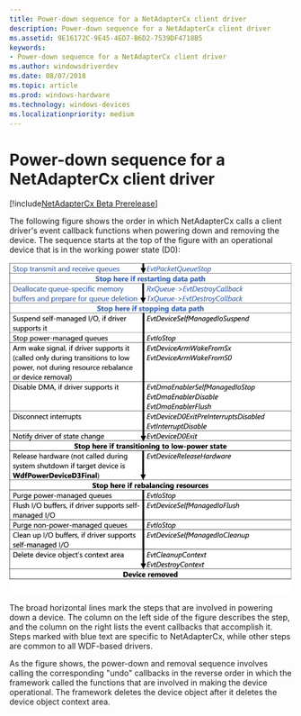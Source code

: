 ```yaml
---
title: Power-down sequence for a NetAdapterCx client driver
description: Power-down sequence for a NetAdapterCx client driver
ms.assetid: 9E16172C-9E45-4ED7-B6D2-7539DF4718B5
keywords:
- Power-down sequence for a NetAdapterCx client driver
ms.author: windowsdriverdev
ms.date: 08/07/2018
ms.topic: article
ms.prod: windows-hardware
ms.technology: windows-devices
ms.localizationpriority: medium
---
```


# Power-down sequence for a NetAdapterCx client driver

[!include[NetAdapterCx Beta Prerelease](../netcx-beta-prerelease.md)]

The following figure shows the order in which NetAdapterCx calls a client driver's event callback functions when powering down and removing the device. The sequence starts at the top of the figure with an operational device that is in the working power state (D0):

<img src="images/netadaptercx-powerdown.png" alt="Device enumeration and power-down sequence for NetAdapterCx client driver" title="Device enumeration and power-down sequence for NetAdapterCx client driver" style="width: 600px;"/>

The broad horizontal lines mark the steps that are involved in powering down a device. The column on the left side of the figure describes the step, and the column on the right lists the event callbacks that accomplish it. Steps marked with blue text are specific to NetAdapterCx, while other steps are common to all WDF-based drivers.

As the figure shows, the power-down and removal sequence involves calling the corresponding "undo" callbacks in the reverse order in which the framework called the functions that are involved in making the device operational. The framework deletes the device object after it deletes the device object context area.
